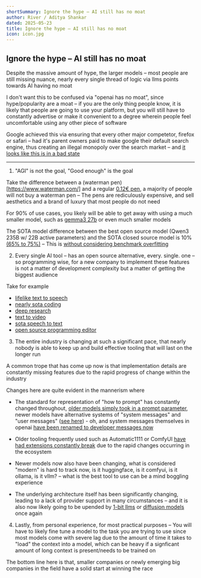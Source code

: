 ```yaml
---
shortSummary: Ignore the hype – AI still has no moat
author: River / Aditya Shankar
dated: 2025-05-23
title: Ignore the hype – AI still has no moat
icon: icon.jpg
---
```


## Ignore the hype – AI still has no moat

Despite the massive amount of hype, the larger models – most people are still missing nuance, nearly every single thread of logic via llms points towards AI having no moat

I don't want this to be confused via "openai has no moat", since hype/popularity are a moat – if you are the only thing people know, it is likely that people are going to use your platform, but you will still have to constantly advertise or make it convenient to a degree wherein people feel uncomfortable using any other piece of software

Google achieved this via ensuring that every other major competetor, firefox or safari – had it's parent owners paid to make google their default search engine, thus creating an illegal monopoly over the search market – and [it looks like this is in a bad state](https://apnews.com/article/google-search-antitrust-case-59114d8bf1dc4c8453c08acaa4051f14)

---

1. "AGI" is not the goal, "Good enough" is the goal

Take the difference between a (waterman pen)[https://www.waterman.com/] and a regular [0.12€ pen](https://www.promostore.de/nash-kugelschreiber-mit-farbigem-schaft-und-griff-456940.html), a majority of people will not buy a waterman pen – The pens are rediculously expensive, and sell aesthetics and a brand of luxury that most people do not need

For 90% of use cases, you likely will be able to get away with using a much smaller model, such as [gemma3 27b](https://huggingface.co/google/gemma-3-27b-it) or even much smaller models

The SOTA model difference between the best open source model (Qwen3 235B w/ 22B active parameters) and the SOTA closed source model is 10% [(65% to 75%)](https://livecodebench.github.io/leaderboard.html) – This is [without considering benchmark overfitting](https://arxiv.org/abs/2503.21934v1)

2. Every single AI tool – has an open source alternative, every. single. one – so programming wise, for a new company to implement these features is not a matter of development complexity but a matter of getting the biggest audience

Take for example

- [lifelike text to speech](https://huggingface.co/suno/bark)
- [nearly sota coding](https://mistral.ai/news/devstral)
- [deep research](https://huggingface.co/blog/open-deep-research)
- [text to video](https://huggingface.co/Wan-AI/Wan2.1-VACE-14B)
- [sota speech to text](https://huggingface.co/nvidia/parakeet-tdt-0.6b-v2)
- [open source programming editor](https://voideditor.com/)

3. The entire industry is changing at such a significant pace, that nearly nobody is able to keep up and build effective tooling that will last on the longer run

A common trope that has come up now is that implementation details are constantly missing features due to the rapid progress of change within the industry

Changes here are quite evident in the mannerism where

- The standard for representation of "how to prompt" has constantly changed throughout, [older models simply took in a prompt parameter](https://huggingface.co/docs/transformers/main/tasks/prompting), newer models have alternative systems of "system messages" and "user messages" ([see here](https://huggingface.co/mistralai/Devstral-Small-2505#transformers)) - oh, and system messages themselves in openai [have been renamed to developer messages now](https://lunary.ai/blog/openai-developer-role#what-are-developer-messages)

- Older tooling frequently used such as Automatic1111 or ComfyUI [have had extensions constantly break](https://github.com/comfyanonymous/ComfyUI/issues/6921) due to the rapid changes occurring in the ecosystem

- Newer models now also have been changing, what is considered "modern" is hard to track now, is it huggingface, is it comfyui, is it ollama, is it vllm? – what is the best tool to use can be a mind boggling experience

- The underlying architecture itself has been significantly changing, leading to a lack of provider support in many circumstances – and it is also now likely going to be upended by [1-bit llms](https://github.com/microsoft/BitNet) or [diffusion models](https://deepmind.google/models/gemini-diffusion/) once again

4. Lastly, from personal experience, for most practical purposes – You will have to likely fine tune a model to the task you are trying to use since most models come with severe lag due to the amount of time it takes to "load" the context into a model, which can be heavy if a signficant amount of long context is present/needs to be trained on

The bottom line here is that, smaller companies or newly emerging big companies in the field have a solid start at winning the race